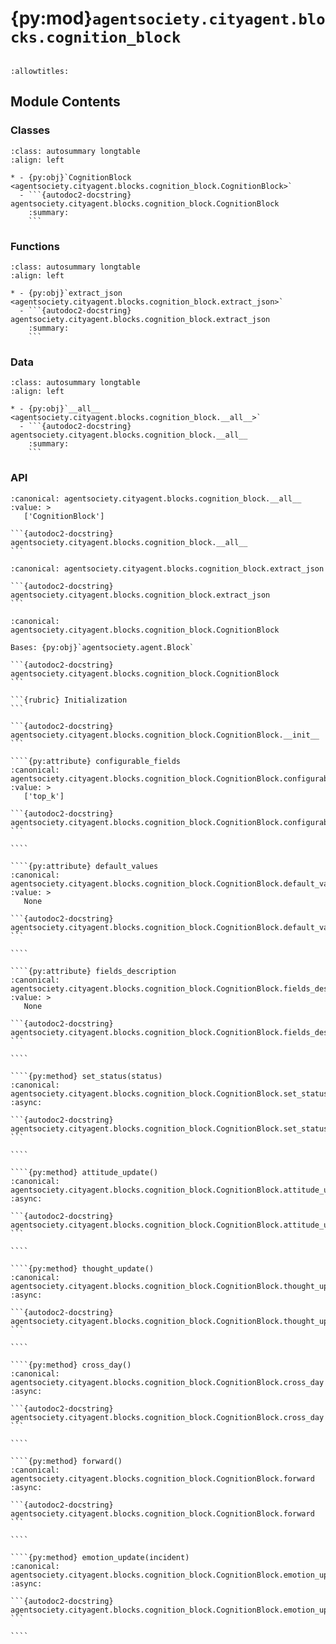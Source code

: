 # {py:mod}`agentsociety.cityagent.blocks.cognition_block`

```{py:module} agentsociety.cityagent.blocks.cognition_block
```

```{autodoc2-docstring} agentsociety.cityagent.blocks.cognition_block
:allowtitles:
```

## Module Contents

### Classes

````{list-table}
:class: autosummary longtable
:align: left

* - {py:obj}`CognitionBlock <agentsociety.cityagent.blocks.cognition_block.CognitionBlock>`
  - ```{autodoc2-docstring} agentsociety.cityagent.blocks.cognition_block.CognitionBlock
    :summary:
    ```
````

### Functions

````{list-table}
:class: autosummary longtable
:align: left

* - {py:obj}`extract_json <agentsociety.cityagent.blocks.cognition_block.extract_json>`
  - ```{autodoc2-docstring} agentsociety.cityagent.blocks.cognition_block.extract_json
    :summary:
    ```
````

### Data

````{list-table}
:class: autosummary longtable
:align: left

* - {py:obj}`__all__ <agentsociety.cityagent.blocks.cognition_block.__all__>`
  - ```{autodoc2-docstring} agentsociety.cityagent.blocks.cognition_block.__all__
    :summary:
    ```
````

### API

````{py:data} __all__
:canonical: agentsociety.cityagent.blocks.cognition_block.__all__
:value: >
   ['CognitionBlock']

```{autodoc2-docstring} agentsociety.cityagent.blocks.cognition_block.__all__
```

````

````{py:function} extract_json(output_str)
:canonical: agentsociety.cityagent.blocks.cognition_block.extract_json

```{autodoc2-docstring} agentsociety.cityagent.blocks.cognition_block.extract_json
```
````

`````{py:class} CognitionBlock(llm: agentsociety.llm.LLM, environment: agentsociety.environment.Environment, memory: agentsociety.memory.Memory)
:canonical: agentsociety.cityagent.blocks.cognition_block.CognitionBlock

Bases: {py:obj}`agentsociety.agent.Block`

```{autodoc2-docstring} agentsociety.cityagent.blocks.cognition_block.CognitionBlock
```

```{rubric} Initialization
```

```{autodoc2-docstring} agentsociety.cityagent.blocks.cognition_block.CognitionBlock.__init__
```

````{py:attribute} configurable_fields
:canonical: agentsociety.cityagent.blocks.cognition_block.CognitionBlock.configurable_fields
:value: >
   ['top_k']

```{autodoc2-docstring} agentsociety.cityagent.blocks.cognition_block.CognitionBlock.configurable_fields
```

````

````{py:attribute} default_values
:canonical: agentsociety.cityagent.blocks.cognition_block.CognitionBlock.default_values
:value: >
   None

```{autodoc2-docstring} agentsociety.cityagent.blocks.cognition_block.CognitionBlock.default_values
```

````

````{py:attribute} fields_description
:canonical: agentsociety.cityagent.blocks.cognition_block.CognitionBlock.fields_description
:value: >
   None

```{autodoc2-docstring} agentsociety.cityagent.blocks.cognition_block.CognitionBlock.fields_description
```

````

````{py:method} set_status(status)
:canonical: agentsociety.cityagent.blocks.cognition_block.CognitionBlock.set_status
:async:

```{autodoc2-docstring} agentsociety.cityagent.blocks.cognition_block.CognitionBlock.set_status
```

````

````{py:method} attitude_update()
:canonical: agentsociety.cityagent.blocks.cognition_block.CognitionBlock.attitude_update
:async:

```{autodoc2-docstring} agentsociety.cityagent.blocks.cognition_block.CognitionBlock.attitude_update
```

````

````{py:method} thought_update()
:canonical: agentsociety.cityagent.blocks.cognition_block.CognitionBlock.thought_update
:async:

```{autodoc2-docstring} agentsociety.cityagent.blocks.cognition_block.CognitionBlock.thought_update
```

````

````{py:method} cross_day()
:canonical: agentsociety.cityagent.blocks.cognition_block.CognitionBlock.cross_day
:async:

```{autodoc2-docstring} agentsociety.cityagent.blocks.cognition_block.CognitionBlock.cross_day
```

````

````{py:method} forward()
:canonical: agentsociety.cityagent.blocks.cognition_block.CognitionBlock.forward
:async:

```{autodoc2-docstring} agentsociety.cityagent.blocks.cognition_block.CognitionBlock.forward
```

````

````{py:method} emotion_update(incident)
:canonical: agentsociety.cityagent.blocks.cognition_block.CognitionBlock.emotion_update
:async:

```{autodoc2-docstring} agentsociety.cityagent.blocks.cognition_block.CognitionBlock.emotion_update
```

````

`````
